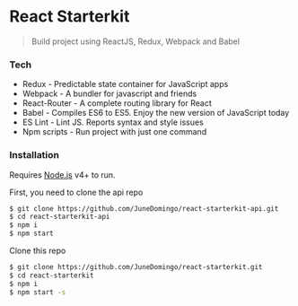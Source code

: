 # React Starterkit
> Build project using ReactJS, Redux, Webpack and Babel

### Tech
* Redux - Predictable state container for JavaScript apps
* Webpack - A bundler for javascript and friends
* React-Router - A complete routing library for React
* Babel - Compiles ES6 to ES5. Enjoy the new version of JavaScript today
* ES Lint - Lint JS. Reports syntax and style issues
* Npm scripts - Run project with just one command

### Installation

Requires [Node.js](https://nodejs.org/) v4+ to run.

First, you need to clone the api repo

```sh
$ git clone https://github.com/JuneDomingo/react-starterkit-api.git
$ cd react-starterkit-api
$ npm i
$ npm start
```

Clone this repo

```sh
$ git clone https://github.com/JuneDomingo/react-starterkit.git
$ cd react-starterkit
$ npm i
$ npm start -s
```
